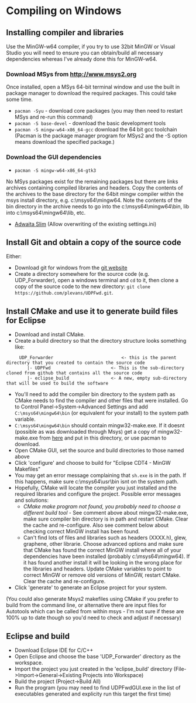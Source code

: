


# Compiling on Windows
## Installing compiler and libraries
Use the MinGW-w64 compiler, if you try to use 32bit MinGW or Visual Studio you will need to ensure you can obtain/build all necessary dependencies whereas I've already done this for MinGW-w64.
### Download MSys from http://www.msys2.org
Once installed, open a MSys 64-bit terminal window and use the built in package manager to download the required packages. This could take some time.
* `pacman -Syu` - download core packages (you may then need to restart MSys and re-run this command)
* `pacman -S base-devel` - download the basic development tools
* `pacman -S mingw-w64-x86_64-gcc` download the 64 bit gcc toolchain
(Pacman is the package manager program for MSys2 and the -S option means download the specified package.)

### Download the GUI dependencies
* `pacman -S mingw-w64-x86_64-gtk3`

No MSys packages exist for the remaining packages but there are links archives containing compiled libraries and headers. Copy the contents of the archives to the base directory for the 64bit mingw compiler within the msys install directory, e.g. c:\msys64\mingw64. Note the contents of the bin directory in the archive needs to go into the c:\msys64\mingw64\bin, lib into c:\msys64\mingw64\lib, etc.
* [Adwaita Slim](https://www.dropbox.com/s/ax7rfnlzo35yu9h/adwaita-slim.zip?dl=0) (Allow overwriting of the existing settings.ini)


## Install Git and obtain a copy of the source code
Either:

* Download git for windows from the [git website](https://git-scm.com/download/win)
* Create a directory somewhere for the source code (e.g. UDP_Forwarder), open a windows terminal and `cd` to it, then clone a copy of the source code to the new directory: 
	`git clone https://github.com/plevans/UDPFwd.git`. 
	
	
## Install CMake and use it to generate build files for Eclipse

* Download and install CMake.
* Create a build directory so that the directory structure looks something like:
~~~~
	 UDP_Forwarder							<- this is the parent directory that you created to contain the source code
		|- UDPFwd 						<- This is the sub-directory cloned from github that contains all the source code
		|- eclipse_build				<- A new, empty sub-directory that will be used to build the software
~~~~
* You'll need to add the compiler bin directory to the system path as CMake needs to find the compiler and other files that were installed. Go to Control Panel->System->Advanced Settings and add `C:\msys64\mingw64\bin` (or equivalent for your install) to the system path variable.
* `C:\msys64\mingw64\bin` should contain mingw32-make.exe. If it doesnt (possible as was downloaded through Msys) get a copy of mingw32-make.exe from [here](https://www.dropbox.com/s/v4h5npv4vo6u3y2/mingw32-make.exe?dl=0) and put in this directory, or use pacman to download.
* Open CMake GUI, set the source and build directories to those named above
* Click 'configure' and choose to build for "Eclipse CDT4 - MinGW Makefiles"
* You may get an error message complaining that `sh.exe` is in the path. If this happens, make sure c:\msys64\usr\bin isnt on the system path.
* Hopefully, CMake will locate the compiler you just installed and the required libraries and configure the project. Possible error messages and solutions:
	* *CMake make program not found, you probably need to choose a different build tool* - See comment above about mingw32-make.exe, make sure compiler bin directory is in path and restart CMake. Clear the cache and re-configure. Also see comment below about checking correct MinGW install has been found.
	* Can't find lots of files and libraries such as headers (XXXX.h), glew, graphene, other librarie. Choose advanced options and make sure that CMake has found the correct MinGW install where all of your dependencies have been installed (probably c:\msys64\mingw64). If it has found another install it will be looking in the wrong place for the libraries and headers. Update CMake variables to point to correct MinGW or remove old versions of MinGW, restart CMake. Clear the cache and re-configure.
* Click 'generate' to generate an Eclipse project for your system.

(You could also generate Msys2 makefiles using CMake if you prefer to build from the command line, or alternative there are input files for Autotools which can be called from within msys - I'm not sure if these are 100% up to date though so you'd need to check and adjust if necessary)

## Eclipse and build
* Download Eclipse IDE for C/C++
* Open Eclipse and choose the base 'UDP_Forwarder' directory as the workspace.
* Import the project you just created in the 'eclipse_build' directory (File->Import->General->Existing Projects into Workspace)
* Build the project (Project->Build All)
* Run the program (you may need to find UDPFwdGUI.exe in the list of executables generated and explicity run this target the first time)
	

